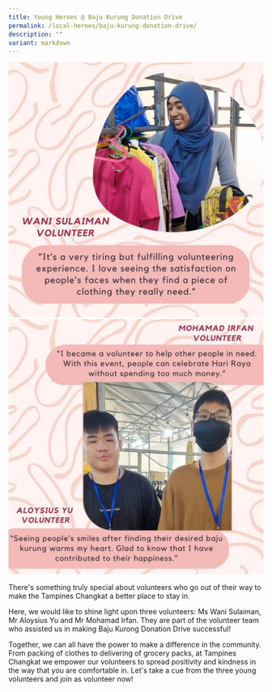 ```yaml
---
title: Young Heroes @ Baju Kurung Donation Drive
permalink: /local-heroes/baju-kurung-donation-drive/
description: ""
variant: markdown
---
```

<img style="width:600px" src="/images/wani%20sulaiman.JPG">

<img style="width:600px" src="/images/aloysius%20and%20irfan.JPG">

There's something truly special about volunteers who go out of their way to make the Tampines Changkat a better place to stay in. 

Here, we would like to shine light upon three volunteers: Ms Wani Sulaiman, Mr Aloysius Yu and Mr Mohamad Irfan. They are part of the volunteer team who assisted us in making Baju Kurong Donation Drive successful! 

Together, we can all have the power to make a difference in the community. From packing of clothes to delivering of grocery packs, at Tampines Changkat we empower our volunteers to spread positivity and kindness in the way that you are comfortable in. Let's take a cue from the three young volunteers and join as volunteer now!